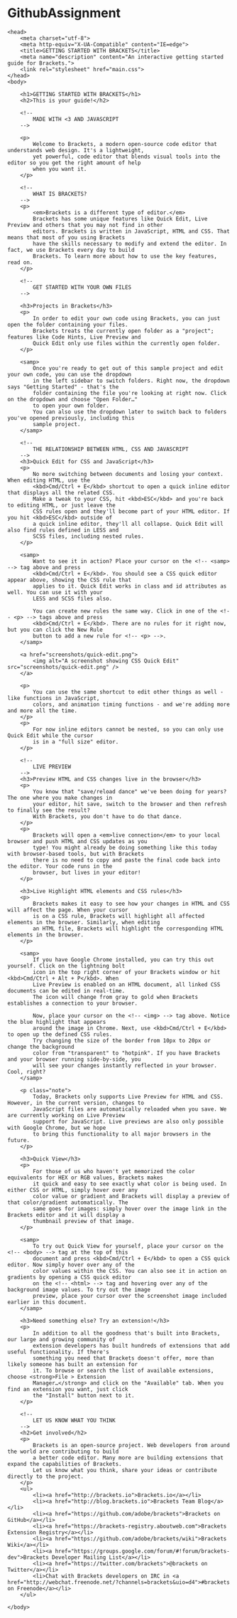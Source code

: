 # GithubAssignment
<!DOCTYPE html>
<html>
    
    <head>
        <meta charset="utf-8">
        <meta http-equiv="X-UA-Compatible" content="IE=edge">
        <title>GETTING STARTED WITH BRACKETS</title>
        <meta name="description" content="An interactive getting started guide for Brackets.">
        <link rel="stylesheet" href="main.css">
    </head>
    <body>
        
        <h1>GETTING STARTED WITH BRACKETS</h1>
        <h2>This is your guide!</h2>
        
        <!--
            MADE WITH <3 AND JAVASCRIPT
        -->
        
        <p>
            Welcome to Brackets, a modern open-source code editor that understands web design. It's a lightweight,
            yet powerful, code editor that blends visual tools into the editor so you get the right amount of help
            when you want it.
        </p>
        
        <!--
            WHAT IS BRACKETS?
        -->
        <p>
            <em>Brackets is a different type of editor.</em>
            Brackets has some unique features like Quick Edit, Live Preview and others that you may not find in other
            editors. Brackets is written in JavaScript, HTML and CSS. That means that most of you using Brackets
            have the skills necessary to modify and extend the editor. In fact, we use Brackets every day to build
            Brackets. To learn more about how to use the key features, read on.
        </p>
        
        <!--
            GET STARTED WITH YOUR OWN FILES
        -->
        
        <h3>Projects in Brackets</h3>
        <p>
            In order to edit your own code using Brackets, you can just open the folder containing your files.
            Brackets treats the currently open folder as a "project"; features like Code Hints, Live Preview and
            Quick Edit only use files within the currently open folder.
        </p>
        
        <samp>
            Once you're ready to get out of this sample project and edit your own code, you can use the dropdown
            in the left sidebar to switch folders. Right now, the dropdown says "Getting Started" - that's the
            folder containing the file you're looking at right now. Click on the dropdown and choose "Open Folder…"
            to open your own folder.
            You can also use the dropdown later to switch back to folders you've opened previously, including this
            sample project.
        </samp>
        
        <!--
            THE RELATIONSHIP BETWEEN HTML, CSS AND JAVASCRIPT
        -->
        <h3>Quick Edit for CSS and JavaScript</h3>
        <p>
            No more switching between documents and losing your context. When editing HTML, use the
            <kbd>Cmd/Ctrl + E</kbd> shortcut to open a quick inline editor that displays all the related CSS.
            Make a tweak to your CSS, hit <kbd>ESC</kbd> and you're back to editing HTML, or just leave the
            CSS rules open and they'll become part of your HTML editor. If you hit <kbd>ESC</kbd> outside of
            a quick inline editor, they'll all collapse. Quick Edit will also find rules defined in LESS and
            SCSS files, including nested rules.
        </p>
        
        <samp>
            Want to see it in action? Place your cursor on the <!-- <samp> --> tag above and press
            <kbd>Cmd/Ctrl + E</kbd>. You should see a CSS quick editor appear above, showing the CSS rule that
            applies to it. Quick Edit works in class and id attributes as well. You can use it with your
            LESS and SCSS files also.
            
            You can create new rules the same way. Click in one of the <!-- <p> --> tags above and press
            <kbd>Cmd/Ctrl + E</kbd>. There are no rules for it right now, but you can click the New Rule
            button to add a new rule for <!-- <p> -->.
        </samp>
        
        <a href="screenshots/quick-edit.png">
            <img alt="A screenshot showing CSS Quick Edit" src="screenshots/quick-edit.png" />
        </a>
        
        <p>
            You can use the same shortcut to edit other things as well - like functions in JavaScript,
            colors, and animation timing functions - and we're adding more and more all the time.
        </p>
        <p>
            For now inline editors cannot be nested, so you can only use Quick Edit while the cursor
            is in a "full size" editor.
        </p>
        
        <!--
            LIVE PREVIEW
        -->
        <h3>Preview HTML and CSS changes live in the browser</h3>
        <p>
            You know that "save/reload dance" we've been doing for years? The one where you make changes in
            your editor, hit save, switch to the browser and then refresh to finally see the result?
            With Brackets, you don't have to do that dance.
        </p>
        <p>
            Brackets will open a <em>live connection</em> to your local browser and push HTML and CSS updates as you
            type! You might already be doing something like this today with browser-based tools, but with Brackets
            there is no need to copy and paste the final code back into the editor. Your code runs in the
            browser, but lives in your editor!
        </p>
        
        <h3>Live Highlight HTML elements and CSS rules</h3>
        <p>
            Brackets makes it easy to see how your changes in HTML and CSS will affect the page. When your cursor
            is on a CSS rule, Brackets will highlight all affected elements in the browser. Similarly, when editing
            an HTML file, Brackets will highlight the corresponding HTML elements in the browser.
        </p>
        
        <samp>
            If you have Google Chrome installed, you can try this out yourself. Click on the lightning bolt
            icon in the top right corner of your Brackets window or hit <kbd>Cmd/Ctrl + Alt + P</kbd>. When
            Live Preview is enabled on an HTML document, all linked CSS documents can be edited in real-time.
            The icon will change from gray to gold when Brackets establishes a connection to your browser.
            
            Now, place your cursor on the <!-- <img> --> tag above. Notice the blue highlight that appears
            around the image in Chrome. Next, use <kbd>Cmd/Ctrl + E</kbd> to open up the defined CSS rules.
            Try changing the size of the border from 10px to 20px or change the background
            color from "transparent" to "hotpink". If you have Brackets and your browser running side-by-side, you
            will see your changes instantly reflected in your browser. Cool, right?
        </samp>
        
        <p class="note">
            Today, Brackets only supports Live Preview for HTML and CSS. However, in the current version, changes to
            JavaScript files are automatically reloaded when you save. We are currently working on Live Preview
            support for JavaScript. Live previews are also only possible with Google Chrome, but we hope
            to bring this functionality to all major browsers in the future.
        </p>
        
        <h3>Quick View</h3>
        <p>
            For those of us who haven't yet memorized the color equivalents for HEX or RGB values, Brackets makes
            it quick and easy to see exactly what color is being used. In either CSS or HTML, simply hover over any
            color value or gradient and Brackets will display a preview of that color/gradient automatically. The
            same goes for images: simply hover over the image link in the Brackets editor and it will display a
            thumbnail preview of that image.
        </p>
        
        <samp>
            To try out Quick View for yourself, place your cursor on the <!-- <body> --> tag at the top of this
            document and press <kbd>Cmd/Ctrl + E</kbd> to open a CSS quick editor. Now simply hover over any of the
            color values within the CSS. You can also see it in action on gradients by opening a CSS quick editor
            on the <!-- <html> --> tag and hovering over any of the background image values. To try out the image
            preview, place your cursor over the screenshot image included earlier in this document.
        </samp>
        
        <h3>Need something else? Try an extension!</h3>
        <p>
            In addition to all the goodness that's built into Brackets, our large and growing community of
            extension developers has built hundreds of extensions that add useful functionality. If there's
            something you need that Brackets doesn't offer, more than likely someone has built an extension for
            it. To browse or search the list of available extensions, choose <strong>File > Extension
            Manager…</strong> and click on the "Available" tab. When you find an extension you want, just click
            the "Install" button next to it.
        </p>
        
        <!--
            LET US KNOW WHAT YOU THINK
        -->
        <h2>Get involved</h2>
        <p>
            Brackets is an open-source project. Web developers from around the world are contributing to build
            a better code editor. Many more are building extensions that expand the capabilities of Brackets.
            Let us know what you think, share your ideas or contribute directly to the project.
        </p>
        <ul>
            <li><a href="http://brackets.io">Brackets.io</a></li>
            <li><a href="http://blog.brackets.io">Brackets Team Blog</a></li>
            <li><a href="https://github.com/adobe/brackets">Brackets on GitHub</a></li>
            <li><a href="https://brackets-registry.aboutweb.com">Brackets Extension Registry</a></li>
            <li><a href="https://github.com/adobe/brackets/wiki">Brackets Wiki</a></li>
            <li><a href="https://groups.google.com/forum/#!forum/brackets-dev">Brackets Developer Mailing List</a></li>
            <li><a href="https://twitter.com/brackets">@brackets on Twitter</a></li>
            <li>Chat with Brackets developers on IRC in <a href="http://webchat.freenode.net/?channels=brackets&uio=d4">#brackets on Freenode</a></li>
        </ul>
        
    </body>
</html>
<!--

    [[[[[[[[[[[[[[[      ]]]]]]]]]]]]]]]
    [::::::::::::::      ::::::::::::::]
    [::::::::::::::      ::::::::::::::]
    [::::::[[[[[[[:      :]]]]]]]::::::]
    [:::::[                      ]:::::]
    [:::::[                      ]:::::]
    [:::::[                      ]:::::]
    [:::::[                      ]:::::]
    [:::::[     CODE THE WEB     ]:::::]
    [:::::[  http://brackets.io  ]:::::]
    [:::::[                      ]:::::]
    [:::::[                      ]:::::]
    [:::::[                      ]:::::]
    [:::::[                      ]:::::]
    [::::::[[[[[[[:      :]]]]]]]::::::]
    [::::::::::::::      ::::::::::::::]
    [::::::::::::::      ::::::::::::::]
    [[[[[[[[[[[[[[[      ]]]]]]]]]]]]]]]

-->
